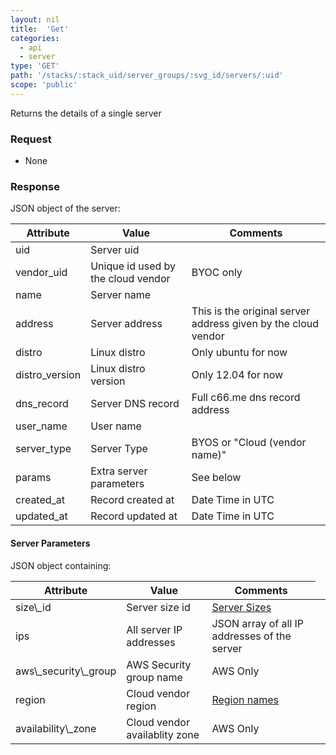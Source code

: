 ```yaml
---
layout: nil
title:  'Get'
categories: 
  - api
  - server
type: 'GET'
path: '/stacks/:stack_uid/server_groups/:svg_id/servers/:uid'
scope: 'public'
---
```


Returns the details of a single server

### Request

* None

### Response

JSON object of the server:

<table class="table table-bordered table-striped">
	<thead>
		<tr>
			<th>Attribute</th>
			<th>Value</th>
			<th>Comments</th>
		</tr>
  </thead>
	<tbody>
		<tr><td>uid</td><td>Server uid</td><td></td></tr>
		<tr><td>vendor_uid</td><td>Unique id used by the cloud vendor</td><td>BYOC only</td></tr>
		<tr><td>name</td><td>Server name</td><td></td></tr>
		<tr><td>address</td><td>Server address</td><td>This is the original server address given by the cloud vendor</td></tr>
		<tr><td>distro</td><td>Linux distro</td><td>Only ubuntu for now</td></tr>
		<tr><td>distro_version</td><td>Linux distro version</td><td>Only 12.04 for now</td></tr>
		<tr><td>dns_record</td><td>Server DNS record</td><td>Full c66.me dns record address</td></tr>
		<tr><td>user_name</td><td>User name</td><td></td></tr>
		<tr><td>server_type</td><td>Server Type</td><td>BYOS or "Cloud (vendor name)"</td></tr>
		<tr><td>params</td><td>Extra server parameters</td><td>See below</td></tr>
		<tr><td>created_at</td><td>Record created at</td><td>Date Time in UTC</td></tr>
		<tr><td>updated_at</td><td>Record updated at</td><td>Date Time in UTC</td></tr>
	</tbody>
</table>

#### Server Parameters

JSON object containing:
<table class="table table-bordered table-striped">
	<thead>
		<tr>
			<th>Attribute</th>
			<th>Value</th>
			<th>Comments</th>
		</tr>
  </thead>
	<tbody>
		<tr><td>size\_id</td><td>Server size id</td><td><a href="/help/instance_names">Server Sizes</a></td></tr>
		<tr><td>ips</td><td>All server IP addresses</td><td>JSON array of all IP addresses of the server</td></tr>
		<tr><td>aws\_security\_group</td><td>AWS Security group name</td><td>AWS Only</td></tr>
		<tr><td>region</td><td>Cloud vendor region</td><td><a href="/help/instance_regions">Region names</a></td></tr>
		<tr><td>availability\_zone</td><td>Cloud vendor availablity zone</td><td>AWS Only</td><td></td></tr>
	</tbody>
</table>
